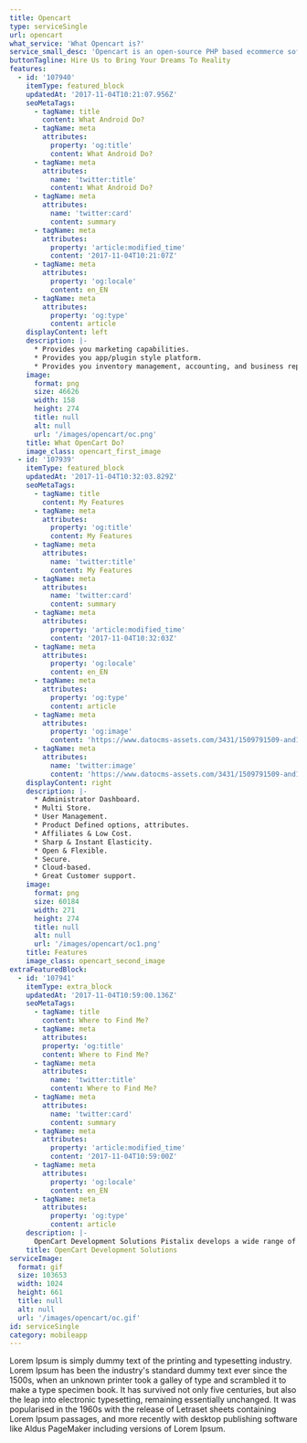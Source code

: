 ```yaml
---
title: Opencart
type: serviceSingle
url: opencart
what_service: 'What Opencart is?'
service_small_desc: 'Opencart is an open-source PHP based ecommerce software. It helps you setup your own online store and run your e-commerce business cost-effectively. Target of Opencart is people who wants to start an online store - most suitable for small and medium sized online stores.OpenCart is a module based system which allows users to easily extend the functionality for their needs. Easy quick and modify: Bestsellers, Category, Featured, Latest, Specials, Bestsellers, Manufacturers, Information, Google analytics and many more pages.'
buttonTagline: Hire Us to Bring Your Dreams To Reality
features:
  - id: '107940'
    itemType: featured_block
    updatedAt: '2017-11-04T10:21:07.956Z'
    seoMetaTags:
      - tagName: title
        content: What Android Do?
      - tagName: meta
        attributes:
          property: 'og:title'
          content: What Android Do?
      - tagName: meta
        attributes:
          name: 'twitter:title'
          content: What Android Do?
      - tagName: meta
        attributes:
          name: 'twitter:card'
          content: summary
      - tagName: meta
        attributes:
          property: 'article:modified_time'
          content: '2017-11-04T10:21:07Z'
      - tagName: meta
        attributes:
          property: 'og:locale'
          content: en_EN
      - tagName: meta
        attributes:
          property: 'og:type'
          content: article
    displayContent: left
    description: |-
      * Provides you marketing capabilities.
      * Provides you app/plugin style platform.
      * Provides you inventory management, accounting, and business reporting.
    image:
      format: png
      size: 46626
      width: 158
      height: 274
      title: null
      alt: null
      url: '/images/opencart/oc.png'
    title: What OpenCart Do?
    image_class: opencart_first_image
  - id: '107939'
    itemType: featured_block
    updatedAt: '2017-11-04T10:32:03.829Z'
    seoMetaTags:
      - tagName: title
        content: My Features
      - tagName: meta
        attributes:
          property: 'og:title'
          content: My Features
      - tagName: meta
        attributes:
          name: 'twitter:title'
          content: My Features
      - tagName: meta
        attributes:
          name: 'twitter:card'
          content: summary
      - tagName: meta
        attributes:
          property: 'article:modified_time'
          content: '2017-11-04T10:32:03Z'
      - tagName: meta
        attributes:
          property: 'og:locale'
          content: en_EN
      - tagName: meta
        attributes:
          property: 'og:type'
          content: article
      - tagName: meta
        attributes:
          property: 'og:image'
          content: 'https://www.datocms-assets.com/3431/1509791509-and1-1.png?'
      - tagName: meta
        attributes:
          name: 'twitter:image'
          content: 'https://www.datocms-assets.com/3431/1509791509-and1-1.png?'
    displayContent: right
    description: |-
      * Administrator Dashboard.
      * Multi Store.
      * User Management.
      * Product Defined options, attributes.
      * Affiliates & Low Cost.
      * Sharp & Instant Elasticity.
      * Open & Flexible.
      * Secure.
      * Cloud-based.
      * Great Customer support.
    image:
      format: png
      size: 60184
      width: 271
      height: 274
      title: null
      alt: null
      url: '/images/opencart/oc1.png'
    title: Features
    image_class: opencart_second_image
extraFeaturedBlock:
  - id: '107941'
    itemType: extra_block
    updatedAt: '2017-11-04T10:59:00.136Z'
    seoMetaTags:
      - tagName: title
        content: Where to Find Me?
      - tagName: meta
        attributes:
        property: 'og:title'
        content: Where to Find Me?
      - tagName: meta
        attributes:
          name: 'twitter:title'
          content: Where to Find Me?
      - tagName: meta
        attributes:
          name: 'twitter:card'
          content: summary
      - tagName: meta
        attributes:
          property: 'article:modified_time'
          content: '2017-11-04T10:59:00Z'
      - tagName: meta
        attributes:
          property: 'og:locale'
          content: en_EN
      - tagName: meta
        attributes:
          property: 'og:type'
          content: article
    description: |-
      OpenCart Development Solutions Pistalix develops a wide range of OpenCart solutions ICONS of categories (like games, social network, health, travel, etc.) Our Services like **100% Confidential**, **24/7 Support**, **As per your dreams**, **Affordable Services**, **Services for Multiple Devices**, and **Persistent Client Interaction**
    title: OpenCart Development Solutions
serviceImage:
  format: gif
  size: 103653
  width: 1024
  height: 661
  title: null
  alt: null
  url: '/images/opencart/oc.gif'
id: serviceSingle
category: mobileapp
---
```


Lorem Ipsum is simply dummy text of the printing and typesetting industry. Lorem Ipsum has been the industry's standard dummy text ever since the 1500s, when an unknown printer took a galley of type and scrambled it to make a type specimen book. It has survived not only five centuries, but also the leap into electronic typesetting, remaining essentially unchanged. It was popularised in the 1960s with the release of Letraset sheets containing Lorem Ipsum passages, and more recently with desktop publishing software like Aldus PageMaker including versions of Lorem Ipsum.
